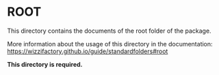 # ROOT

This directory contains the documents of the root folder
of the package.

More information about the usage of this directory in the documentation:
https://wizzifactory.github.io/guide/standardfolders#root

**This directory is required.**
